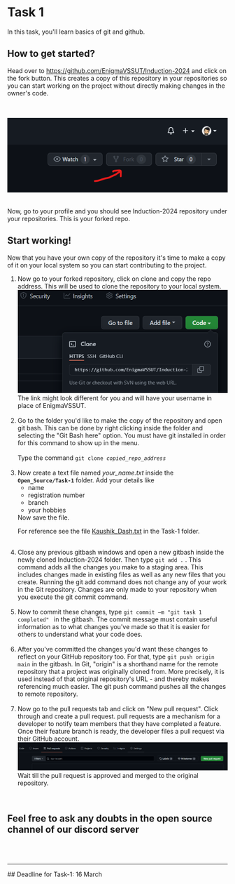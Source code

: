 # Task 1

In this task, you'll learn basics of git and github.

## How to get started?
Head over to https://github.com/EnigmaVSSUT/Induction-2024 and click on the fork button. This creates a copy of this repository in your repositories so you can start working on the project without directly making changes in the owner's code.

 <br/>
 <br/>
<img src='assets/i1.png'>
 <br/>
 <br/>

Now, go to your profile and you should see Induction-2024 repository under your repositories. This is your forked repo.

## Start working! 

Now that you have your own copy of the repository it's time to make a copy of it on your local system so you can start contributing to the project. 

 
<ol>

<li>Now go to your forked repository, click on clone and copy the repo address. This will be used to clone the repository to your local system. </li>
<img src="assets/i2.png">
<br/>
The link might look different for you and will have your username in place of EnigmaVSSUT.
<br/>
<br/>
 
 <li>Go to the folder you'd like to make the copy of the repository and open git bash.
This can be done by right clicking inside the folder and selecting the "Git Bash here" option. You must have git installed in order for this command to show up in the menu.  </li>
<br/>
Type the command <code>git clone <i>copied_repo_address</i></code>
<br/>
<br/>


<li>Now create a text file named <i>your_name.txt</i> inside the <code><b>Open_Source/Task-1</b></code> folder. Add your details like <ul><li>name</li> <li>registration number</li><li>branch</li> <li>your hobbies</li> </ul>Now save the file.
 
For reference see the file [Kaushik_Dash.txt](Kaushik_Dash.txt) in the Task-1 folder.
<br/>
<br/>

<li>Close any previous gitbash windows and open a new gitbash inside the newly cloned Induction-2024 folder. Then type <code>git add .</code> . This command adds all the changes you make to a staging area. This includes changes made in existing files as well as any new files that you create. Running the git add command does not change any of your work in the Git repository. Changes are only made to your repository when you execute the git commit command. </li>
<br/>

<li>Now to commit these changes, type <code>git commit –m "git task 1 completed" </code> in the gitbash.  The commit message must contain useful information as to what changes you've made so that it is easier for others to understand what your code does. </li>
<br/>

<li>After you've committed the changes you'd want these changes to reflect on your GitHub repository too. For that, type <code>git push origin main</code> in the gitbash. In Git, "origin" is a shorthand name for the remote repository that a project was originally cloned from. More precisely, it is used instead of that original repository's URL - and thereby makes referencing much easier. The git push command pushes all the changes to remote repository.</li> 
<br/>

<li>Now go to the pull requests tab and click on "New pull request". Click through and create a pull request.  pull requests are a mechanism for a developer to notify team members that they have completed a feature. Once their feature branch is ready, the developer files a pull request via their GitHub account.  </li>
<img src="assets/i3.png">
<br/>
Wait till the pull request is approved and merged to the original repository.

</ol>
<br/>

## Feel free to ask any doubts in the open source channel of our discord server
<br/><br/>
<hr>
## Deadline for Task-1: 16 March
